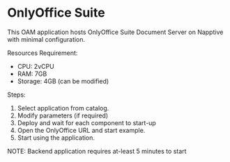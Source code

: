# OnlyOffice Suite

This OAM application hosts OnlyOffice Suite Document Server on Napptive with minimal configuration.

Resources Requirement: 
- CPU: 2vCPU
- RAM: 7GB
- Storage: 4GB (can be modified)

Steps: 
1. Select application from catalog. 
2. Modify parameters (if required)
3. Deploy and wait for each component to start-up
4. Open the OnlyOffice URL and start example.
5. Start using the application.
 
NOTE: Backend application requires at-least 5 minutes to start
